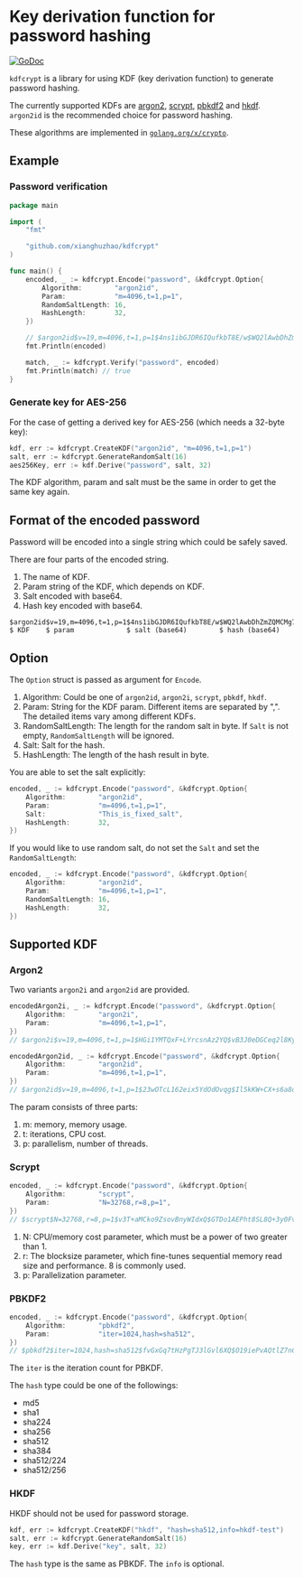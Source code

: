 # Key derivation function for password hashing

[![GoDoc](https://godoc.org/github.com/xianghuzhao/kdfcrypt?status.svg)](https://godoc.org/github.com/xianghuzhao/kdfcrypt)

`kdfcrypt` is a library for using KDF (key derivation function) to
generate password hashing.

The currently supported KDFs are
[argon2](https://en.wikipedia.org/wiki/Argon2),
[scrypt](https://en.bitcoinwiki.org/wiki/Scrypt),
[pbkdf2](https://en.wikipedia.org/wiki/PBKDF2) and
[hkdf](https://en.wikipedia.org/wiki/HKDF).
`argon2id` is the recommended choice for password hashing.

These algorithms are implemented in
[`golang.org/x/crypto`](https://godoc.org/golang.org/x/crypto).


## Example

### Password verification

```go
package main

import (
	"fmt"

	"github.com/xianghuzhao/kdfcrypt"
)

func main() {
	encoded, _ := kdfcrypt.Encode("password", &kdfcrypt.Option{
		Algorithm:        "argon2id",
		Param:            "m=4096,t=1,p=1",
		RandomSaltLength: 16,
		HashLength:       32,
	})

	// $argon2id$v=19,m=4096,t=1,p=1$4ns1ibGJDR6IQufkbT8E/w$WQ2lAwbDhZmZQMCMg74L00OHUFzn/IvbwDaxU6bgIys
	fmt.Println(encoded)

	match, _ := kdfcrypt.Verify("password", encoded)
	fmt.Println(match) // true
}
```


### Generate key for AES-256

For the case of getting a derived key for AES-256 (which needs a 32-byte key):

```go
kdf, err := kdfcrypt.CreateKDF("argon2id", "m=4096,t=1,p=1")
salt, err := kdfcrypt.GenerateRandomSalt(16)
aes256Key, err := kdf.Derive("password", salt, 32)
```

The KDF algorithm, param and salt must be the same in order to get
the same key again.


## Format of the encoded password

Password will be encoded into a single string which could be safely
saved.

There are four parts of the encoded string.

1. The name of KDF.
2. Param string of the KDF, which depends on KDF.
3. Salt encoded with base64.
4. Hash key encoded with base64.

```
$argon2id$v=19,m=4096,t=1,p=1$4ns1ibGJDR6IQufkbT8E/w$WQ2lAwbDhZmZQMCMg74L00OHUFzn/IvbwDaxU6bgIys
$ KDF    $ param             $ salt (base64)        $ hash (base64)
```


## Option

The `Option` struct is passed as argument for `Encode`.

1. Algorithm: Could be one of `argon2id`, `argon2i`, `scrypt`, `pbkdf`,
   `hkdf`.
2. Param: String for the KDF param. Different items are separated by
   ",". The detailed items vary among different KDFs.
3. RandomSaltLength: The length for the random salt in byte. If `Salt`
   is not empty, `RandomSaltLength` will be ignored.
4. Salt: Salt for the hash.
5. HashLength: The length of the hash result in byte.

You are able to set the salt explicitly:

```go
encoded, _ := kdfcrypt.Encode("password", &kdfcrypt.Option{
	Algorithm:        "argon2id",
	Param:            "m=4096,t=1,p=1",
	Salt:             "This_is_fixed_salt",
	HashLength:       32,
})
```

If you would like to use random salt, do not set the `Salt` and set the
`RandomSaltLength`:

```go
encoded, _ := kdfcrypt.Encode("password", &kdfcrypt.Option{
	Algorithm:        "argon2id",
	Param:            "m=4096,t=1,p=1",
	RandomSaltLength: 16,
	HashLength:       32,
})
```

## Supported KDF

### Argon2

Two variants `argon2i` and `argon2id` are provided.

```go
encodedArgon2i, _ := kdfcrypt.Encode("password", &kdfcrypt.Option{
	Algorithm:        "argon2i",
	Param:            "m=4096,t=1,p=1",
})
// $argon2i$v=19,m=4096,t=1,p=1$HGi1YMTQxF+LYrcsnAz2YQ$vB3J0eDGCeq2l8Ky96OqB1P9rr8KPOQZzEScZnq1IUA

encodedArgon2id, _ := kdfcrypt.Encode("password", &kdfcrypt.Option{
	Algorithm:        "argon2id",
	Param:            "m=4096,t=1,p=1",
})
// $argon2id$v=19,m=4096,t=1,p=1$23wOTcL162eix5YdOdOvqg$Il5kKW+CX+s6a8d6LtEnQ5k0bvBnfkuZXKkXq+Krx1I
```

The param consists of three parts:

1. m: memory, memory usage.
2. t: iterations, CPU cost.
3. p: parallelism, number of threads.


### Scrypt

```go
encoded, _ := kdfcrypt.Encode("password", &kdfcrypt.Option{
	Algorithm:        "scrypt",
	Param:            "N=32768,r=8,p=1",
})
// $scrypt$N=32768,r=8,p=1$v3T+aMCko9ZsovBnyWIdxQ$GTDo1AEPht8SL8Q+3y0FvWpPvzn5ZZNpwoqG+WOLsyI
```

1. N: CPU/memory cost parameter, which must be a power of two greater
   than 1.
2. r: The blocksize parameter, which fine-tunes sequential memory read
   size and performance. 8 is commonly used.
3. p: Parallelization parameter.


### PBKDF2

```go
encoded, _ := kdfcrypt.Encode("password", &kdfcrypt.Option{
	Algorithm:        "pbkdf2",
	Param:            "iter=1024,hash=sha512",
})
// $pbkdf2$iter=1024,hash=sha512$fvGxGq7tHzPgTJ3lGvl6XQ$O19iePvAQtlZ7nC5f5cS4C76bur9qMLp6dlPdXFiFTc
```

The `iter` is the iteration count for PBKDF.

The `hash` type could be one of the followings:

* md5
* sha1
* sha224
* sha256
* sha512
* sha384
* sha512/224
* sha512/256


### HKDF

HKDF should not be used for password storage.

```go
kdf, err := kdfcrypt.CreateKDF("hkdf", "hash=sha512,info=hkdf-test")
salt, err := kdfcrypt.GenerateRandomSalt(16)
key, err := kdf.Derive("key", salt, 32)
```

The `hash` type is the same as PBKDF.
The `info` is optional.
